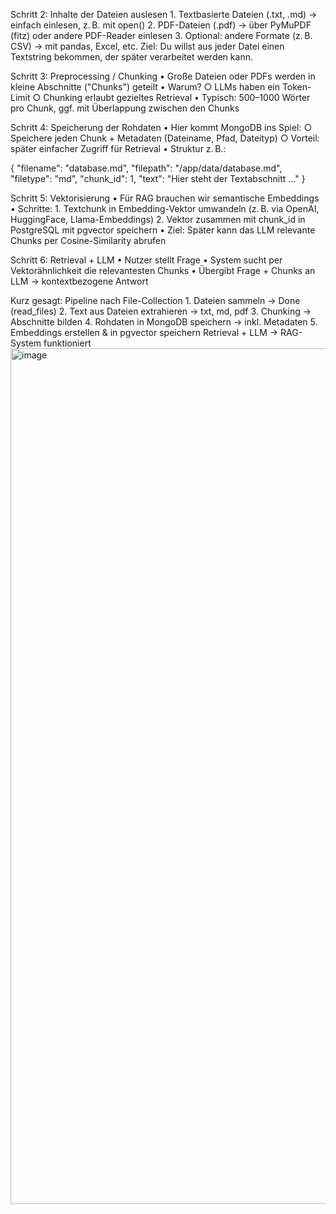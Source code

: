 Schritt 2: Inhalte der Dateien auslesen
	1. Textbasierte Dateien (.txt, .md) → einfach einlesen, z. B. mit open()
	2. PDF-Dateien (.pdf) → über PyMuPDF (fitz) oder andere PDF-Reader einlesen
	3. Optional: andere Formate (z. B. CSV) → mit pandas, Excel, etc.
Ziel: Du willst aus jeder Datei einen Textstring bekommen, der später verarbeitet werden kann.

Schritt 3: Preprocessing / Chunking
	• Große Dateien oder PDFs werden in kleine Abschnitte ("Chunks") geteilt
	• Warum?
		○ LLMs haben ein Token-Limit
		○ Chunking erlaubt gezieltes Retrieval
	• Typisch: 500–1000 Wörter pro Chunk, ggf. mit Überlappung zwischen den Chunks

Schritt 4: Speicherung der Rohdaten
	• Hier kommt MongoDB ins Spiel:
		○ Speichere jeden Chunk + Metadaten (Dateiname, Pfad, Dateityp)
		○ Vorteil: später einfacher Zugriff für Retrieval
	• Struktur z. B.:

{
    "filename": "database.md",
    "filepath": "/app/data/database.md",
    "filetype": "md",
    "chunk_id": 1,
    "text": "Hier steht der Textabschnitt ..."
}

Schritt 5: Vektorisierung
	• Für RAG brauchen wir semantische Embeddings
	• Schritte:
		1. Textchunk in Embedding-Vektor umwandeln (z. B. via OpenAI, HuggingFace, Llama-Embeddings)
		2. Vektor zusammen mit chunk_id in PostgreSQL mit pgvector speichern
	• Ziel: Später kann das LLM relevante Chunks per Cosine-Similarity abrufen

Schritt 6: Retrieval + LLM
	• Nutzer stellt Frage
	• System sucht per Vektorähnlichkeit die relevantesten Chunks
	• Übergibt Frage + Chunks an LLM → kontextbezogene Antwort

Kurz gesagt: Pipeline nach File-Collection
	1. Dateien sammeln → Done (read_files)
	2. Text aus Dateien extrahieren → txt, md, pdf
	3. Chunking → Abschnitte bilden
	4. Rohdaten in MongoDB speichern → inkl. Metadaten
	5. Embeddings erstellen & in pgvector speichern
Retrieval + LLM → RAG-System funktioniert<img width="951" height="1369" alt="image" src="https://github.com/user-attachments/assets/59518eee-3a0d-4a6b-b3d1-96b514e404a4" />
